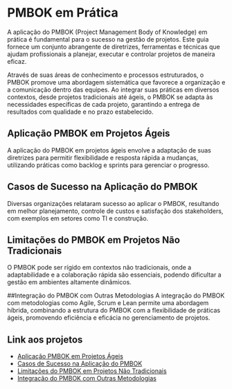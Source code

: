 # PMBOK em Prática

A aplicação do PMBOK (Project Management Body of Knowledge) em prática é fundamental para o sucesso na gestão de projetos. Este guia fornece um conjunto abrangente de diretrizes, ferramentas e técnicas que ajudam profissionais a planejar, executar e controlar projetos de maneira eficaz.

 Através de suas áreas de conhecimento e processos estruturados, o PMBOK promove uma abordagem sistemática que favorece a organização e a comunicação dentro das equipes. Ao integrar suas práticas em diversos contextos, desde projetos tradicionais até ágeis, o PMBOK se adapta às necessidades específicas de cada projeto, garantindo a entrega de resultados com qualidade e no prazo estabelecido.

##  Aplicação PMBOK em Projetos Ágeis
A aplicação do PMBOK em projetos ágeis envolve a adaptação de suas diretrizes para permitir flexibilidade e resposta rápida a mudanças, utilizando práticas como backlog e sprints para gerenciar o progresso.

## Casos de Sucesso na Aplicação do PMBOK
Diversas organizações relataram sucesso ao aplicar o PMBOK, resultando em melhor planejamento, controle de custos e satisfação dos stakeholders, com exemplos em setores como TI e construção.

## Limitações do PMBOK em Projetos Não Tradicionais
O PMBOK pode ser rígido em contextos não tradicionais, onde a adaptabilidade e a colaboração rápida são essenciais, podendo dificultar a gestão em ambientes altamente dinâmicos.

##Integração do PMBOK com Outras Metodologias
A integração do PMBOK com metodologias como Agile, Scrum e Lean permite uma abordagem híbrida, combinando a estrutura do PMBOK com a flexibilidade de práticas ágeis, promovendo eficiência e eficácia no gerenciamento de projetos.

## Link aos projetos

 - [Aplicação PMBOK em Projetos Ágeis](https://github.com/Rai-sys/pmbok_em_pratica/blob/main/aplicacao_pmbok_projeto_ageis.md)
 - [Casos de Sucesso na Aplicação do PMBOK](https://github.com/Rai-sys/pmbok_em_pratica/blob/casos_-de_sucesso_-na_-aplica%C3%A7%C3%A3o_-do_pmbok/Casos_de_sucesso_na_aplica%C3%A7%C3%A3o_do_pmbok.md)
 - [Limitações do PMBOK em Projetos Não Tradicionais](https://github.com/Rai-sys/pmbok_em_pratica/blob/Limita%C3%A7%C3%B5es_do_PMBOK/Limita%C3%A7%C3%B5es_do_PMBOK.md)
 - [Integração do PMBOK com Outras Metodologias](https://github.com/Rai-sys/pmbok_em_pratica/blob/main/integracaoPmbok1.md)